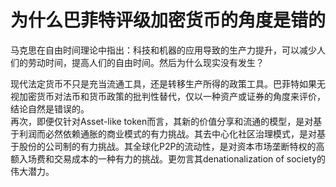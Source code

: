 # 为什么巴菲特评级加密货币的角度是错的
马克思在自由时间理论中指出：科技和机器的应用导致的生产力提升，可以减少人们的劳动时间，提高人们的自由时间。然后为什么现实没有发生？  

现代法定货币不只是充当流通工具，还是转移生产所得的政策工具。巴菲特如果无视加密货币对法币和货币政策的批判性替代，仅以一种资产或证券的角度来评价，结论自然是错误的。  
再次，即便仅针对Asset-like token而言，其新的价值分享和流通的模型，是对基于利润而必然依赖通胀的商业模式的有力挑战。其去中心化社区治理模式，是对基于股份的公司制的有力挑战。其全球化P2P的流动性，是对资本市场垄断特权的高额入场费和交易成本的一种有力的挑战。更勿言其denationalization of society的伟大潜力。
